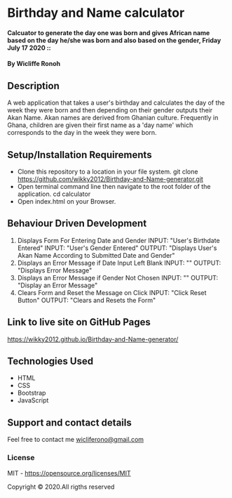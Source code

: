# Birthday and Name calculator
#### Calcuator to generate the day one was born and gives African name based on the day he/she was born and also based on the gender, Friday July 17 2020 ::
#### By **Wicliffe Ronoh**
## Description
A web application that takes a user's birthday and calculates the day of the week they were born and then depending on their gender outputs their Akan Name. Akan names are derived from Ghanian culture. Frequently in Ghana, children are given their first name as a 'day name' which corresponds to the day in the week they were born.
## Setup/Installation Requirements
* Clone this repository to a location in your file system. git clone https://github.com/wikky2012/Birthday-and-Name-generator.git
* Open terminal command line then navigate to the root folder of the application. cd calculator
* Open index.html on your Browser.
## Behaviour Driven Development
1. Displays Form For Entering Date and Gender
INPUT: "User's Birthdate Entered"
INPUT: "User's Gender Entered"
OUTPUT: "Displays User's Akan Name According to Submitted Date and Gender"
2. Displays an Error Message if Date Input Left Blank
INPUT: ""
OUTPUT: "Displays Error Message"
3. Displays an Error Message if Gender Not Chosen
INPUT: ""
OUTPUT: "Display an Error Message"
4. Clears Form and Reset the Message on Click
INPUT: "Click Reset Button"
OUTPUT: "Clears and Resets the Form"
## Link to live site on GitHub Pages
https://wikky2012.github.io/Birthday-and-Name-generator/
## Technologies Used
 * HTML
 * CSS
 * Bootstrap
 * JavaScript
## Support and contact details
Feel free to contact me wicliferono@gmail.com
### License
MIT - https://opensource.org/licenses/MIT

Copyright © 2020.All rigths reserved

